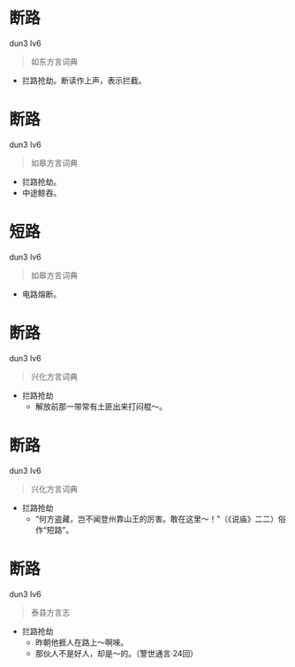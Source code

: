 # 断路
dun3 lv6
> 如东方言词典
- 拦路抢劫。断读作上声，表示拦截。

# 断路
dun3 lv6
> 如皋方言词典
- 拦路抢劫。
- 中途鲸吞。

# 短路
dun3 lv6
> 如皋方言词典
- 电路熔断。

# 断路
dun3 lv6
> 兴化方言词典
- 拦路抢劫
  - 解放前那一带常有土匪出来打闷棍～。

# 断路
dun3 lv6
> 兴化方言词典
- 拦路抢劫
  - “何方盗藏，岂不闻登州靠山王的厉害。敢在这里～！”（《说庙》二二）俗作“短路”。

# 断路
dun3 lv6
> 泰县方言志
- 拦路抢劫
  - 昨朝他捱人在路上～啊唻。
  - 那伙人不是好人，却是～的。（警世通言·24回）
